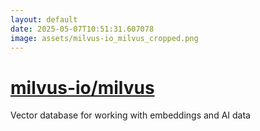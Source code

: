 ```yaml
---
layout: default
date: 2025-05-07T10:51:31.607078
image: assets/milvus-io_milvus_cropped.png
---
```


# [milvus-io/milvus](https://github.com/milvus-io/milvus)

Vector database for working with embeddings and AI data
